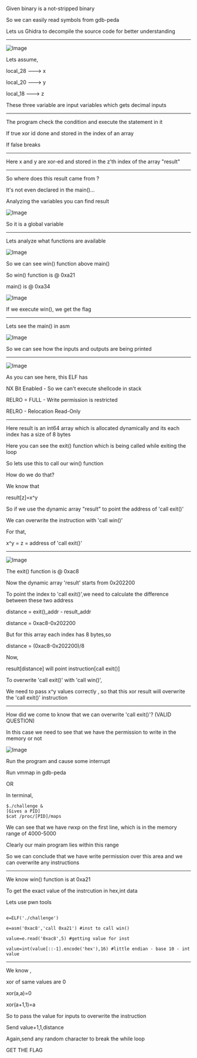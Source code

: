 Given binary is a not-stripped binary

So we can easily read symbols from gdb-peda

Lets us Ghidra to decompile the source code for better understanding

-----

![Image](main.png)

Lets assume,

local_28 ---> x

local_20 ---> y

local_18 ---> z

These three variable are input variables which gets decimal inputs

-----

The program check the condition and execute the statement in it

If true xor id done and stored in the index of an array

If false breaks

-----

Here x and y are xor-ed and stored in the z'th index of the array "result"

-----

So where does this result came from ?

It's not even declared in the main()...

Analyzing the variables you can find result

![Image](result.png)

So it is a global variable

-----

Lets analyze what functions are available

![Image](func.png)

So we can see win() function above main()

So win() function is @ 0xa21

main() is @ 0xa34

![Image](win.png)

If we execute win(), we get the flag

-----

Lets see the main() in asm

![Image](strings.png)

So we can see how the inputs and outputs are being printed

------


![Image](checksec.png)

As you can see here, this ELF has 

NX Bit Enabled - So we can't execute shellcode in stack

RELRO = FULL - Write permission is restricted

RELRO - Relocation Read-Only

-----

Here result is an int64 array which is allocated dynamically and its each index has a size of 8 bytes

Here you can see the exit() function which is being called while exiting the loop

So lets use this to call our win() function

How do we do that?

We know that

result[z]=x^y

So if we use the dynamic array "result" to point the address of 'call exit()'

We can overwrite the instruction with 'call win()'

For that,

x^y = z = address of 'call exit()'

-----

![Image](exit.png)

The exit() function is @ 0xac8

Now the dynamic array 'result' starts from 0x202200

To point the index to 'call exit()',we need to calculate the difference between these two address

distance = exit()_addr - result_addr

distance = 0xac8-0x202200

But for this array each index has 8 bytes,so

distance = (0xac8-0x202200)/8

Now,

result[distance] will point instruction[call exit()]

To overwrite 'call exit()' with 'call win()',

We need to pass x^y values correctly , so that this xor result will overwrite the 'call exit()' instruction

-----

How did we come to know that we can overwrite 'call exit()'? (VALID QUESTION)

In this case we need to see that we have the permission to write in the memory or not

![Image](vmmap.png)

Run the program and cause some interrupt

Run vmmap in gdb-peda

OR

In terminal,

```
$./challenge &
[Gives a PID]
$cat /proc/[PID]/maps
```

We can see that we have rwxp on the first line, which is in the memory range of 4000-5000

Clearly our main program lies within this range

So we can conclude that we have write permission over this area and we can overwrite any instructions

-----

We know win() function is at 0xa21

To get the exact value of the instrcution in hex,int data

Lets use pwn tools

```

e=ELF('./challenge')

e=asm('0xac8','call 0xa21') #inst to call win()

value=e.read('0xac8',5) #getting value for inst

value=int(value[::-1].encode('hex'),16) #little endian - base 10 - int value

```

-----

We know ,

xor of same values are 0

xor(a,a)=0

xor(a+1,1)=a

So to pass the value for inputs to overwrite the instruction

Send value+1,1,distance

Again,send any random character to break the while loop

GET THE FLAG




